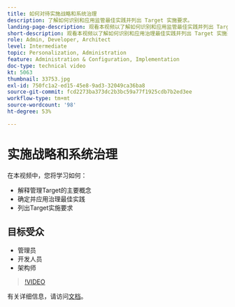 ```yaml
---
title: 如何对待实施战略和系统治理
description: 了解如何识别和应用监管最佳实践并列出 Target 实施要求。
landing-page-description: 观看本视频以了解如何识别和应用监管最佳实践并列出 Target 实施要求。
short-description: 观看本视频以了解如何识别和应用治理最佳实践并列出 Target 实施要求。
role: Admin, Developer, Architect
level: Intermediate
topic: Personalization, Administration
feature: Administration & Configuration, Implementation
doc-type: technical video
kt: 5063
thumbnail: 33753.jpg
exl-id: 750fc1a2-ed15-45e8-9ad3-32049ca36ba8
source-git-commit: fcd2273ba373dc2b3bc59a77f1925cdb7b2ed3ee
workflow-type: tm+mt
source-wordcount: '98'
ht-degree: 53%

---
```


# 实施战略和系统治理

在本视频中，您将学习如何：

* 解释管理Target的主要概念
* 确定并应用治理最佳实践
* 列出Target实施要求

## 目标受众

* 管理员
* 开发人员
* 架构师

>[!VIDEO](https://video.tv.adobe.com/v/33753/?quality=12)

有关详细信息，请访问[文档](https://experienceleague.adobe.com/docs/target/using/administer/administrating-target.html?lang=en)。
